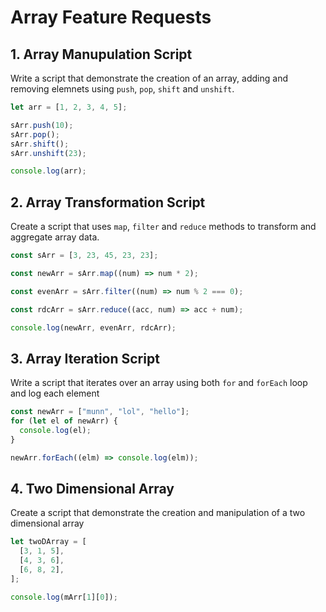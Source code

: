 # Array Feature Requests

## 1. Array Manupulation Script

Write a script that demonstrate the creation of an array, adding and removing elemnets using `push`, `pop`, `shift` and `unshift`.

```javascript
let arr = [1, 2, 3, 4, 5];

sArr.push(10);
sArr.pop();
sArr.shift();
sArr.unshift(23);

console.log(arr);
```

## 2. Array Transformation Script

Create a script that uses `map`, `filter` and `reduce` methods to transform and aggregate array data.

```javascript
const sArr = [3, 23, 45, 23, 23];

const newArr = sArr.map((num) => num * 2);

const evenArr = sArr.filter((num) => num % 2 === 0);

const rdcArr = sArr.reduce((acc, num) => acc + num);

console.log(newArr, evenArr, rdcArr);
```

## 3. Array Iteration Script

Write a script that iterates over an array using both `for` and `forEach` loop and log each element

```javascript
const newArr = ["munn", "lol", "hello"];
for (let el of newArr) {
  console.log(el);
}

newArr.forEach((elm) => console.log(elm));
```

## 4. Two Dimensional Array

Create a script that demonstrate the creation and manipulation of a two dimensional array

```javascript
let twoDArray = [
  [3, 1, 5],
  [4, 3, 6],
  [6, 8, 2],
];

console.log(mArr[1][0]);
```
